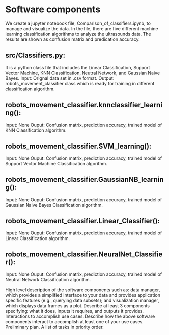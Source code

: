 # Software components
We create a jupyter notebook file, Comparison_of_classifiers.ipynb, to manage and visualize the data. In the file, there are five different machine learning classification algorithms to analyze the ultrasounds data. The results are shown as confusion matrix and predication accuracy.
## src/Classifiers.py:
It is a python class file that includes the Linear Classification, Support Vector Machine, KNN Classification, Neutral Network, and Gaussian Naive Bayes.
Input: Orignal data set in .csv format.
Output: robots_movement_classifier class which is ready for training in different classification algorithm.
## robots_movement_classifier.knnclassifier_learning():
Input: None
Ouput: Confusion matrix, prediction accuracy, trained model of KNN Classification algorithm.
## robots_movement_classifier.SVM_learning():
Input: None
Ouput: Confusion matrix, prediction accuracy, trained model of Support Vector Machine Classification algorithm.
## robots_movement_classifier.GaussianNB_learning():
Input: None
Ouput: Confusion matrix, prediction accuracy, trained model of Gaussian Naive Bayes Classification algorithm.
## robots_movement_classifier.Linear_Classifier():
Input: None
Ouput: Confusion matrix, prediction accuracy, trained model of Linear Classification algorithm.
## robots_movement_classifier.NeuralNet_Classifier():
Input: None
Ouput: Confusion matrix, prediction accuracy, trained model of Neutral Network Classification algorithm.


High level description of the software components such as: data manager, which provides a simplified interface to your data and provides application specific features (e.g., querying data subsets); and visualization manager, which displays data frames as a plot. Describe at least 3 components specifying: what it does, inputs it requires, and outputs it provides.
Interactions to accomplish use cases. Describe how the above software components interact to accomplish at least one of your use cases.
Preliminary plan. A list of tasks in priority order.
